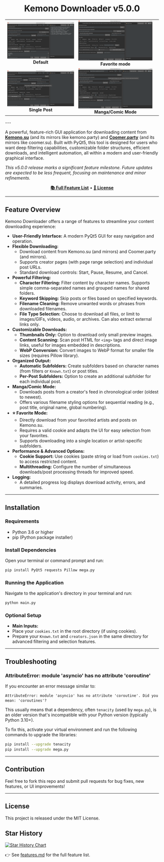 <h1 align="center">Kemono Downloader v5.0.0</h1>

<table align="center">
  <tr>
    <td align="center">
      <img src="Read/Read.png" alt="Post Downloader Tab" width="400"/>
      <br>
      <strong>Default</strong>
    </td>
    <td align="center">
      <img src="Read/Read1.png" alt="Creator Downloader Tab" width="400"/>
      <br>
      <strong>Favorite mode</strong>
    </td>
  </tr>
  <tr>
    <td align="center">
      <img src="Read/Read2.png" alt="Settings Tab" width="400"/>
      <br>
      <strong>Single Post</strong>
    </td>
    <td align="center">
      <img src="Read/Read3.png" alt="Settings Tab" width="400"/>
      <br>
      <strong>Manga/Comic Mode</strong>
    </td>
    <td align="center">
    </td>
  </tr>
</table>
---

A powerful, feature-rich GUI application for downloading content from **[Kemono.su](https://kemono.su)** (and its mirrors like kemono.party) and **[Coomer.party](https://coomer.party)** (and its mirrors like coomer.su).
Built with PyQt5, this tool is designed for users who want deep filtering capabilities, customizable folder structures, efficient downloads, and intelligent automation, all within a modern and user-friendly graphical interface.

*This v5.0.0 release marks a significant feature milestone. Future updates are expected to be less frequent, focusing on maintenance and minor refinements.*

<p align="center">
  <a href="features.md"><strong>📚 Full Feature List</strong></a> • 
  <a href="LICENSE"><strong>📝 License</strong></a>
</p>

---

## Feature Overview

Kemono Downloader offers a range of features to streamline your content downloading experience:

-   **User-Friendly Interface:** A modern PyQt5 GUI for easy navigation and operation.
-   **Flexible Downloading:**
    -   Download content from Kemono.su (and mirrors) and Coomer.party (and mirrors).
    -   Supports creator pages (with page range selection) and individual post URLs.
    -   Standard download controls: Start, Pause, Resume, and Cancel.
-   **Powerful Filtering:**
    -   **Character Filtering:** Filter content by character names. Supports simple comma-separated names and grouped names for shared folders.
    -   **Keyword Skipping:** Skip posts or files based on specified keywords.
    -   **Filename Cleaning:** Remove unwanted words or phrases from downloaded filenames.
    -   **File Type Selection:** Choose to download all files, or limit to images/GIFs, videos, audio, or archives. Can also extract external links only.
-   **Customizable Downloads:**
    -   **Thumbnails Only:** Option to download only small preview images.
    -   **Content Scanning:** Scan post HTML for `<img>` tags and direct image links, useful for images embedded in descriptions.
    -   **WebP Conversion:** Convert images to WebP format for smaller file sizes (requires Pillow library).
-   **Organized Output:**
    -   **Automatic Subfolders:** Create subfolders based on character names (from filters or `Known.txt`) or post titles.
    -   **Per-Post Subfolders:** Option to create an additional subfolder for each individual post.
-   **Manga/Comic Mode:**
    -   Downloads posts from a creator's feed in chronological order (oldest to newest).
    -   Offers various filename styling options for sequential reading (e.g., post title, original name, global numbering).
-   **⭐ Favorite Mode:**
    -   Directly download from your favorited artists and posts on Kemono.su.
    -   Requires a valid cookie and adapts the UI for easy selection from your favorites.
    -   Supports downloading into a single location or artist-specific subfolders.
-   **Performance & Advanced Options:**
    -   **Cookie Support:** Use cookies (paste string or load from `cookies.txt`) to access restricted content.
    -   **Multithreading:** Configure the number of simultaneous downloads/post processing threads for improved speed.
-   **Logging:**
    -   A detailed progress log displays download activity, errors, and summaries.

---

## Installation

### Requirements
-   Python 3.6 or higher
-   pip (Python package installer)

### Install Dependencies
Open your terminal or command prompt and run:

```bash
pip install PyQt5 requests Pillow mega.py
```

### Running the Application
Navigate to the application's directory in your terminal and run:
```bash
python main.py
```

### Optional Setup
-   **Main Inputs:**
-   Place your `cookies.txt` in the root directory (if using cookies).
-   Prepare your `Known.txt` and `creators.json` in the same directory for advanced filtering and selection features.

---

## Troubleshooting

### AttributeError: module 'asyncio' has no attribute 'coroutine'

If you encounter an error message similar to:
```
AttributeError: module 'asyncio' has no attribute 'coroutine'. Did you mean: 'coroutines'?
```
This usually means that a dependency, often `tenacity` (used by `mega.py`), is an older version that's incompatible with your Python version (typically Python 3.10+).

To fix this, activate your virtual environment and run the following commands to upgrade the libraries:

```bash
pip install --upgrade tenacity
pip install --upgrade mega.py
```

---

## Contribution

Feel free to fork this repo and submit pull requests for bug fixes, new features, or UI improvements!

---

## License

This project is released under the MIT License.

## Star History

[![Star History Chart](https://api.star-history.com/svg?repos=Yuvi9587/Kemono-Downloader&type=Date)](https://www.star-history.com/#Yuvi9587/Kemono-Downloader&Date)

👉 See [features.md](features.md) for the full feature list.